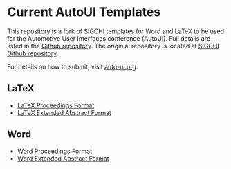 # Current AutoUI Templates #
This repository is a fork of SIGCHI templates for Word and LaTeX to be used for the Automotive User Interfaces conference (AutoUI).
Full details are listed in the [Github repository](https://github.com/auto-ui/Document-Formats). 
The originial repository is located at  [SIGCHI Github repository](https://github.com/sigchi/Document-Formats).

For details on how to submit, visit [auto-ui.org](http://www.auto-ui.org).

## LaTeX ##
+ [LaTeX Proceedings Format](https://github.com/auto-ui/Document-Formats/blob/master/Builds/sigchi-latex-proceedings.tar.gz?raw=true)
+ [LaTeX Extended Abstract Format](https://github.com/auto-ui/Document-Formats/blob/master/Builds/sigchi-latex-extended-abstracts.tar.gz?raw=true)

## Word ##
+ [Word Proceedings Format](https://github.com/auto-ui/Document-Formats/blob/master/Builds/sigchi-word-proceedings.zip?raw=true)
+ [Word Extended Abstract Format](https://github.com/auto-ui/Document-Formats/blob/master/Builds/sigchi-word-extended-abstracts.zip?raw=true)
